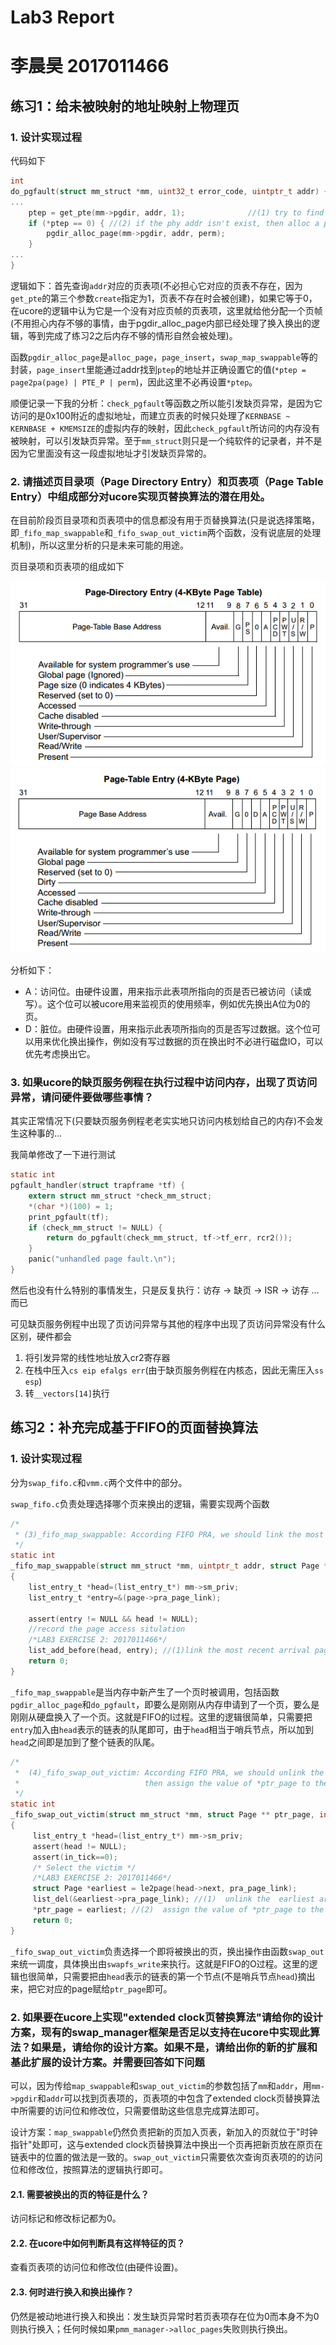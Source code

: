 # Lab3 Report
# 李晨昊 2017011466
## 练习1：给未被映射的地址映射上物理页
### 1. 设计实现过程
代码如下
```c
int
do_pgfault(struct mm_struct *mm, uint32_t error_code, uintptr_t addr) {
...
    ptep = get_pte(mm->pgdir, addr, 1);              //(1) try to find a pte, if pte's PT(Page Table) isn't existed, then create a PT.
    if (*ptep == 0) { //(2) if the phy addr isn't exist, then alloc a page & map the phy addr with logical addr
        pgdir_alloc_page(mm->pgdir, addr, perm);
    }
...
}
```
逻辑如下：首先查询`addr`对应的页表项(不必担心它对应的页表不存在，因为`get_pte`的第三个参数`create`指定为1，页表不存在时会被创建)，如果它等于0，在ucore的逻辑中认为它是一个没有对应页帧的页表项，这里就给他分配一个页帧(不用担心内存不够的事情，由于pgdir_alloc_page内部已经处理了换入换出的逻辑，等到完成了练习2之后内存不够的情形自然会被处理)。

函数`pgdir_alloc_page`是`alloc_page`，`page_insert`，`swap_map_swappable`等的封装，`page_insert`里能通过addr找到`ptep`的地址并正确设置它的值(`*ptep = page2pa(page) | PTE_P | perm`)，因此这里不必再设置`*ptep`。

顺便记录一下我的分析：`check_pgfault`等函数之所以能引发缺页异常，是因为它访问的是0x100附近的虚拟地址，而建立页表的时候只处理了`KERNBASE ~ KERNBASE + KMEMSIZE`的虚拟内存的映射，因此`check_pgfault`所访问的内存没有被映射，可以引发缺页异常。至于`mm_struct`则只是一个纯软件的记录者，并不是因为它里面没有这一段虚拟地址才引发缺页异常的。

### 2. 请描述页目录项（Page Directory Entry）和页表项（Page Table Entry）中组成部分对ucore实现页替换算法的潜在用处。
在目前阶段页目录项和页表项中的信息都没有用于页替换算法(只是说选择策略，即`_fifo_map_swappable`和`_fifo_swap_out_victim`两个函数，没有说底层的处理机制)，所以这里分析的只是未来可能的用途。

页目录项和页表项的组成如下

![](pde.png)
![](pte.png)

分析如下：
- A：访问位。由硬件设置，用来指示此表项所指向的页是否已被访问（读或写）。这个位可以被ucore用来监视页的使用频率，例如优先换出A位为0的页。 
- D：脏位。由硬件设置，用来指示此表项所指向的页是否写过数据。这个位可以用来优化换出操作，例如没有写过数据的页在换出时不必进行磁盘IO，可以优先考虑换出它。

### 3. 如果ucore的缺页服务例程在执行过程中访问内存，出现了页访问异常，请问硬件要做哪些事情？
其实正常情况下(只要缺页服务例程老老实实地只访问内核划给自己的内存)不会发生这种事的...

我简单修改了一下进行测试
```c
static int
pgfault_handler(struct trapframe *tf) {
    extern struct mm_struct *check_mm_struct;
    *(char *)(100) = 1;
    print_pgfault(tf);
    if (check_mm_struct != NULL) {
        return do_pgfault(check_mm_struct, tf->tf_err, rcr2());
    }
    panic("unhandled page fault.\n");
}
```
然后也没有什么特别的事情发生，只是反复执行：访存 -> 缺页 -> ISR -> 访存 ... 而已

可见缺页服务例程中出现了页访问异常与其他的程序中出现了页访问异常没有什么区别，硬件都会
1. 将引发异常的线性地址放入cr2寄存器
2. 在栈中压入`cs eip efalgs err`(由于缺页服务例程在内核态，因此无需压入`ss esp`)
3. 转`__vectors[14]`执行

## 练习2：补充完成基于FIFO的页面替换算法
### 1. 设计实现过程
分为`swap_fifo.c`和`vmm.c`两个文件中的部分。

`swap_fifo.c`负责处理选择哪个页来换出的逻辑，需要实现两个函数
```c
/*
 * (3)_fifo_map_swappable: According FIFO PRA, we should link the most recent arrival page at the back of pra_list_head qeueue
 */
static int
_fifo_map_swappable(struct mm_struct *mm, uintptr_t addr, struct Page *page, int swap_in)
{
    list_entry_t *head=(list_entry_t*) mm->sm_priv;
    list_entry_t *entry=&(page->pra_page_link);
 
    assert(entry != NULL && head != NULL);
    //record the page access situlation
    /*LAB3 EXERCISE 2: 2017011466*/ 
    list_add_before(head, entry); //(1)link the most recent arrival page at the back of the pra_list_head qeueue.
    return 0;
}
```
`_fifo_map_swappable`是当内存中新产生了一个页时被调用，包括函数`pgdir_alloc_page`和`do_pgfault`，即要么是刚刚从内存申请到了一个页，要么是刚刚从硬盘换入了一个页。这就是FIFO的I过程。这里的逻辑很简单，只需要把`entry`加入由`head`表示的链表的队尾即可，由于`head`相当于哨兵节点，所以加到`head`之间即是加到了整个链表的队尾。
```c
/*
 *  (4)_fifo_swap_out_victim: According FIFO PRA, we should unlink the  earliest arrival page in front of pra_list_head qeueue,
 *                            then assign the value of *ptr_page to the addr of this page.
 */
static int
_fifo_swap_out_victim(struct mm_struct *mm, struct Page ** ptr_page, int in_tick)
{
     list_entry_t *head=(list_entry_t*) mm->sm_priv;
     assert(head != NULL);
     assert(in_tick==0);
     /* Select the victim */
     /*LAB3 EXERCISE 2: 2017011466*/ 
     struct Page *earliest = le2page(head->next, pra_page_link);
     list_del(&earliest->pra_page_link); //(1)  unlink the  earliest arrival page in front of pra_list_head qeueue
     *ptr_page = earliest; //(2)  assign the value of *ptr_page to the addr of this page
     return 0;
}
```
`_fifo_swap_out_victim`负责选择一个即将被换出的页，换出操作由函数`swap_out`来统一调度，具体换出由`swapfs_write`来执行。这就是FIFO的O过程。这里的逻辑也很简单，只需要把由`head`表示的链表的第一个节点(不是哨兵节点`head`)摘出来，把它对应的page赋给`ptr_page`即可。

### 2. 如果要在ucore上实现"extended clock页替换算法"请给你的设计方案，现有的swap_manager框架是否足以支持在ucore中实现此算法？如果是，请给你的设计方案。如果不是，请给出你的新的扩展和基此扩展的设计方案。并需要回答如下问题
可以，因为传给`map_swappable`和`swap_out_victim`的参数包括了`mm`和`addr`，用`mm->pgdir`和`addr`可以找到页表项的，页表项的中包含了extended clock页替换算法中所需要的访问位和修改位，只需要借助这些信息完成算法即可。

设计方案：`map_swappable`仍然负责把新的页加入页表，新加入的页就位于"时钟指针"处即可，这与extended clock页替换算法中换出一个页再把新页放在原页在链表中的位置的做法是一致的。`swap_out_victim`只需要依次查询页表项的的访问位和修改位，按照算法的逻辑执行即可。

#### 2.1. 需要被换出的页的特征是什么？
访问标记和修改标记都为0。

#### 2.2. 在ucore中如何判断具有这样特征的页？
查看页表项的访问位和修改位(由硬件设置)。

#### 2.3. 何时进行换入和换出操作？
仍然是被动地进行换入和换出：发生缺页异常时若页表项存在位为0而本身不为0则执行换入；任何时候如果`pmm_manager->alloc_pages`失败则执行换出。
